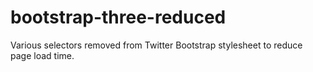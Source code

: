 # bootstrap-three-reduced
Various selectors removed from Twitter Bootstrap stylesheet to reduce page load time.
